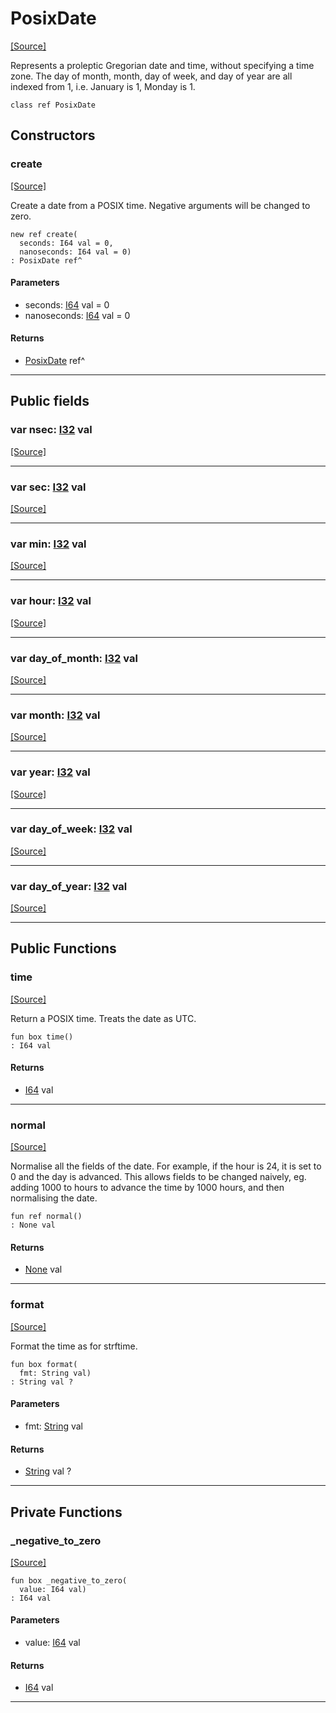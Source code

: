 # PosixDate
<span class="source-link">[[Source]](src/time/posix_date.md#L1)</span>

Represents a proleptic Gregorian date and time, without specifying a
time zone. The day of month, month, day of week, and day of year are all
indexed from 1, i.e. January is 1, Monday is 1.


```pony
class ref PosixDate
```

## Constructors

### create
<span class="source-link">[[Source]](src/time/posix_date.md#L17)</span>


Create a date from a POSIX time. Negative arguments will be changed to zero.


```pony
new ref create(
  seconds: I64 val = 0,
  nanoseconds: I64 val = 0)
: PosixDate ref^
```
#### Parameters

*   seconds: [I64](builtin-I64.md) val = 0
*   nanoseconds: [I64](builtin-I64.md) val = 0

#### Returns

* [PosixDate](time-PosixDate.md) ref^

---

## Public fields

### var nsec: [I32](builtin-I32.md) val
<span class="source-link">[[Source]](src/time/posix_date.md#L7)</span>



---

### var sec: [I32](builtin-I32.md) val
<span class="source-link">[[Source]](src/time/posix_date.md#L8)</span>



---

### var min: [I32](builtin-I32.md) val
<span class="source-link">[[Source]](src/time/posix_date.md#L9)</span>



---

### var hour: [I32](builtin-I32.md) val
<span class="source-link">[[Source]](src/time/posix_date.md#L10)</span>



---

### var day_of_month: [I32](builtin-I32.md) val
<span class="source-link">[[Source]](src/time/posix_date.md#L11)</span>



---

### var month: [I32](builtin-I32.md) val
<span class="source-link">[[Source]](src/time/posix_date.md#L12)</span>



---

### var year: [I32](builtin-I32.md) val
<span class="source-link">[[Source]](src/time/posix_date.md#L13)</span>



---

### var day_of_week: [I32](builtin-I32.md) val
<span class="source-link">[[Source]](src/time/posix_date.md#L14)</span>



---

### var day_of_year: [I32](builtin-I32.md) val
<span class="source-link">[[Source]](src/time/posix_date.md#L15)</span>



---

## Public Functions

### time
<span class="source-link">[[Source]](src/time/posix_date.md#L25)</span>


Return a POSIX time. Treats the date as UTC.


```pony
fun box time()
: I64 val
```

#### Returns

* [I64](builtin-I64.md) val

---

### normal
<span class="source-link">[[Source]](src/time/posix_date.md#L31)</span>


Normalise all the fields of the date. For example, if the hour is 24, it is
set to 0 and the day is advanced. This allows fields to be changed naively,
eg. adding 1000 to hours to advance the time by 1000 hours, and then
normalising the date.


```pony
fun ref normal()
: None val
```

#### Returns

* [None](builtin-None.md) val

---

### format
<span class="source-link">[[Source]](src/time/posix_date.md#L40)</span>


Format the time as for strftime.


```pony
fun box format(
  fmt: String val)
: String val ?
```
#### Parameters

*   fmt: [String](builtin-String.md) val

#### Returns

* [String](builtin-String.md) val ?

---

## Private Functions

### _negative_to_zero
<span class="source-link">[[Source]](src/time/posix_date.md#L49)</span>


```pony
fun box _negative_to_zero(
  value: I64 val)
: I64 val
```
#### Parameters

*   value: [I64](builtin-I64.md) val

#### Returns

* [I64](builtin-I64.md) val

---

